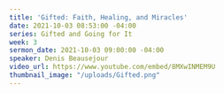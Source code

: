 ```yaml
---
title: 'Gifted: Faith, Healing, and Miracles'
date: 2021-10-03 08:53:00 -04:00
series: Gifted and Going for It
week: 3
sermon_date: 2021-10-03 09:00:00 -04:00
speaker: Denis Beausejour
video_url: https://www.youtube.com/embed/8MXwINMEM9U
thumbnail_image: "/uploads/Gifted.png"
---
```


